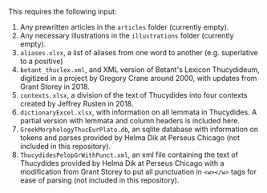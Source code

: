 This requires the following input:
1. Any prewritten articles in the `articles` folder (currently empty).
2. Any necessary illustrations in the `illustrations` folder (currently empty).
3. `aliases.xlsx`, a list of aliases from one word to another (e.g. superlative to a positive)
4. `betant_thuclex.xml`, and XML version of Betant's Lexicon Thucydideum, digitized in a project by Gregory Crane around 2000, with updates from Grant Storey in 2018.
5. `contexts.xlsx`, a division of the text of Thucydides into four contexts created by Jeffrey Rusten in 2018.
6. `dictionaryExcel.xlsx`, with information on all lemmata in Thucydides. A partial version with lemmata and column headers is included here.
7. `GreekMorphologyThucEurPlato.db`, an sqlite database with information on tokens and parses provided by Helma Dik at Perseus Chicago (not included in this repository).
8. `ThucydidesPelopGrWithPunct.xml`, an xml file containing the text of Thucydides provided by Helma Dik at Perseus Chicago with a modification from Grant Storey to put all punctuation in `<w></w>` tags for ease of parsing (not included in this repository).
